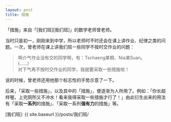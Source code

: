 ```yaml
---
layout: post
title: 措施
---
```

「措施」来自「[我们班][我们班]」的数学老师曾老师。

当时只是初一，刚刚来到中学，所以老师时不时还会在课上讲作业、纪律之类的问题。一次，曾老师在课上讲我们班一些同学不按时交作业的问题：

> 啊介气作业没有交的同学啊，有：Tschaeng某桐、Nia某Suan。  
> (……)  
> 对下气再不按时交作业的同学，我就要采取一些措施啦！

说的时候，曾老师还用他那个标志性的手势示意了一下。

后来，「采取一些措施」，以及其中的「措施」，便逐渐为人所用了。例如：「你长超样喔，上完厕所又不冲水！看来我得采取一些措施才行了！」由此衍生出来的用法有「采取**一系列**的措施」、「采取一系列**强有力**的措施」等。

[我们班]: {{ site.baseurl }}/posts/我们班/
